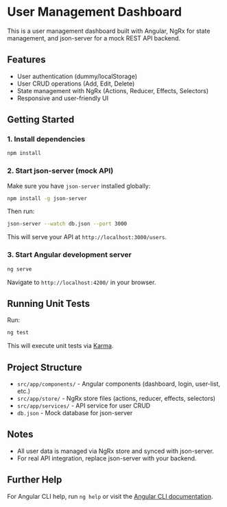# User Management Dashboard

This is a user management dashboard built with Angular, NgRx for state management, and json-server for a mock REST API backend.

## Features
- User authentication (dummy/localStorage)
- User CRUD operations (Add, Edit, Delete)
- State management with NgRx (Actions, Reducer, Effects, Selectors)
- Responsive and user-friendly UI

## Getting Started

### 1. Install dependencies
```bash
npm install
```

### 2. Start json-server (mock API)
Make sure you have `json-server` installed globally:
```bash
npm install -g json-server
```
Then run:
```bash
json-server --watch db.json --port 3000
```
This will serve your API at `http://localhost:3000/users`.

### 3. Start Angular development server
```bash
ng serve
```
Navigate to `http://localhost:4200/` in your browser.

## Running Unit Tests
Run:
```bash
ng test
```
This will execute unit tests via [Karma](https://karma-runner.github.io).

## Project Structure
- `src/app/components/` - Angular components (dashboard, login, user-list, etc.)
- `src/app/store/` - NgRx store files (actions, reducer, effects, selectors)
- `src/app/services/` - API service for user CRUD
- `db.json` - Mock database for json-server

## Notes
- All user data is managed via NgRx store and synced with json-server.
- For real API integration, replace json-server with your backend.

## Further Help
For Angular CLI help, run `ng help` or visit the [Angular CLI documentation](https://angular.io/cli).

